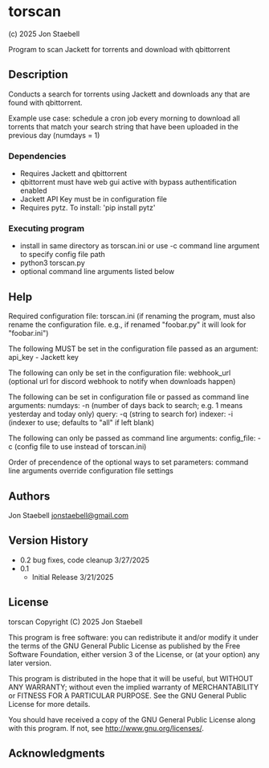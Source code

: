 # torscan
(c) 2025 Jon Staebell

Program to scan Jackett for torrents and download with qbittorrent

## Description

Conducts a search for torrents using Jackett and downloads any
that are found with qbittorrent.

Example use case: schedule a cron job every morning to download
all torrents that match your search string that have been uploaded
in the previous day (numdays = 1)

### Dependencies

* Requires Jackett and qbittorrent
* qbittorrent must have web gui active with bypass authentification enabled 
* Jackett API Key must be in configuration file
* Requires pytz. To install: 'pip install pytz'

### Executing program

* install in same directory as torscan.ini or use -c command line argument to specify config file path
* python3 torscan.py 
* optional command line arguments listed below

## Help

Required configuration file: torscan.ini
(if renaming the program, must also rename the configuration file. e.g., if renamed
"foobar.py" it will look for "foobar.ini")

The following MUST be set in the configuration file passed as an argument:
   api_key - Jackett key

The following can only be set in the configuration file:
   webhook_url (optional url for discord webhook to notify when downloads happen)

The following can be set in configuration file or passed as command line arguments:
   numdays: -n (number of days back to search; e.g. 1 means yesterday and today only)
   query: -q (string to search for)
   indexer: -i (indexer to use; defaults to "all" if left blank)

The following can only be passed as command line arguments:
   config_file: -c (config file to use instead of torscan.ini)

Order of precendence of the optional ways to set parameters:
   command line arguments override configuration file settings

## Authors

Jon Staebell
jonstaebell@gmail.com

## Version History

* 0.2 bug fixes, code cleanup 3/27/2025
* 0.1
    * Initial Release 3/21/2025

## License

torscan Copyright (C) 2025 Jon Staebell

This program is free software: you can redistribute it and/or modify
it under the terms of the GNU General Public License as published by
the Free Software Foundation, either version 3 of the License, or
(at your option) any later version.

This program is distributed in the hope that it will be useful,
but WITHOUT ANY WARRANTY; without even the implied warranty of
MERCHANTABILITY or FITNESS FOR A PARTICULAR PURPOSE.  See the
GNU General Public License for more details.

You should have received a copy of the GNU General Public License
along with this program.  If not, see <http://www.gnu.org/licenses/>.

## Acknowledgments



